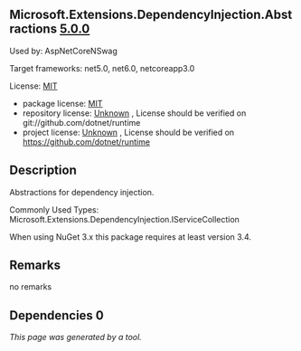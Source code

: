Microsoft.Extensions.DependencyInjection.Abstractions [5.0.0](https://www.nuget.org/packages/Microsoft.Extensions.DependencyInjection.Abstractions/5.0.0)
--------------------

Used by: AspNetCoreNSwag

Target frameworks: net5.0, net6.0, netcoreapp3.0

License: [MIT](../../../../licenses/mit) 

- package license: [MIT](https://licenses.nuget.org/MIT) 
- repository license: [Unknown](git://github.com/dotnet/runtime) , License should be verified on git://github.com/dotnet/runtime
- project license: [Unknown](https://github.com/dotnet/runtime) , License should be verified on https://github.com/dotnet/runtime

Description
-----------
Abstractions for dependency injection.

Commonly Used Types:
Microsoft.Extensions.DependencyInjection.IServiceCollection
 
When using NuGet 3.x this package requires at least version 3.4.

Remarks
-----------
no remarks


Dependencies 0
-----------


*This page was generated by a tool.*